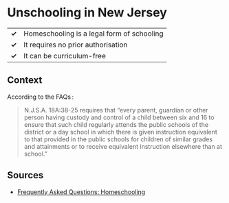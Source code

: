 # Unschooling in New Jersey
| | |
|-|-|
| __✓__ | Homeschooling is a legal form of schooling |
| __✓__ | It requires no prior authorisation |
| __✓__ | It can be curriculum-free |

## Context

According to the FAQs :

> N.J.S.A. 18A:38-25 requires that “every parent, guardian or other person having custody and control of a child between six and 16 to ensure that such child regularly attends the public schools of the district or a day school in which there is given instruction equivalent to that provided in the public schools for children of similar grades and attainments or to receive equivalent instruction elsewhere than at school.”

## Sources

* [Frequently Asked Questions: Homeschooling](https://www.nj.gov/education/safety/nontraditional/faq_homeschool.shtml)
